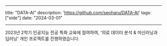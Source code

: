 
---
title: "DATA-AI"
description: 'https://github.com/seoharu/DATA-AI'
tags: ["side"]
date: "2024-03-01"

---
<span class="justified-text"> 2023년 2학기 인공지능 전공 특화 교육에 참여하여, '의료 데이터 분석 & 머신러닝과 딥러닝' 개인 프로젝트를 진행하였습니다. </span>